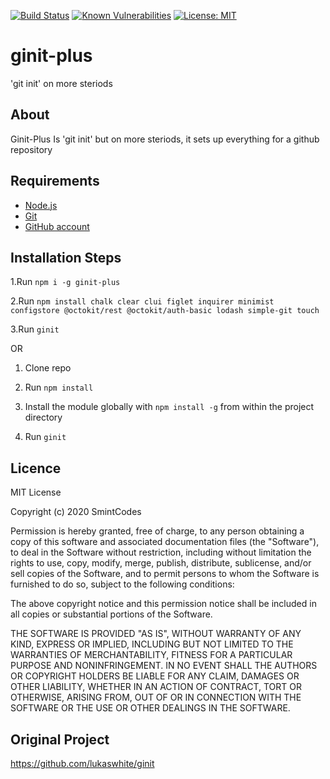 [![Build Status](https://travis-ci.com/SmintGaming/ginit-plus.svg?branch=master)](https://travis-ci.com/SmintGaming/ginit-plus)
[![Known Vulnerabilities](https://snyk.io/test/npm/ginit-plus/badge.svg)](https://snyk.io/test/npm/ginit-plus)
[![License: MIT](https://img.shields.io/badge/License-MIT-yellow.svg)](https://opensource.org/licenses/MIT)
# ginit-plus
'git init' on more steriods 
## About 

Ginit-Plus Is 'git init' but on more steriods, it sets up everything for a github repository


## Requirements

* [Node.js](http://nodejs.org/)
* [Git](https://git-scm.com/)
* [GitHub account](https://github.com/)

## Installation Steps

1.Run `npm i -g ginit-plus`

2.Run `npm install chalk clear clui figlet inquirer minimist configstore @octokit/rest @octokit/auth-basic lodash simple-git touch`

3.Run `ginit`

OR

1. Clone repo

2. Run `npm install`

3. Install the module globally with `npm install -g` from within the project directory

4. Run `ginit`

## Licence

MIT License

Copyright (c) 2020 SmintCodes

Permission is hereby granted, free of charge, to any person obtaining a copy
of this software and associated documentation files (the "Software"), to deal
in the Software without restriction, including without limitation the rights
to use, copy, modify, merge, publish, distribute, sublicense, and/or sell
copies of the Software, and to permit persons to whom the Software is
furnished to do so, subject to the following conditions:

The above copyright notice and this permission notice shall be included in all
copies or substantial portions of the Software.

THE SOFTWARE IS PROVIDED "AS IS", WITHOUT WARRANTY OF ANY KIND, EXPRESS OR
IMPLIED, INCLUDING BUT NOT LIMITED TO THE WARRANTIES OF MERCHANTABILITY,
FITNESS FOR A PARTICULAR PURPOSE AND NONINFRINGEMENT. IN NO EVENT SHALL THE
AUTHORS OR COPYRIGHT HOLDERS BE LIABLE FOR ANY CLAIM, DAMAGES OR OTHER
LIABILITY, WHETHER IN AN ACTION OF CONTRACT, TORT OR OTHERWISE, ARISING FROM,
OUT OF OR IN CONNECTION WITH THE SOFTWARE OR THE USE OR OTHER DEALINGS IN THE
SOFTWARE.

## Original Project

https://github.com/lukaswhite/ginit
